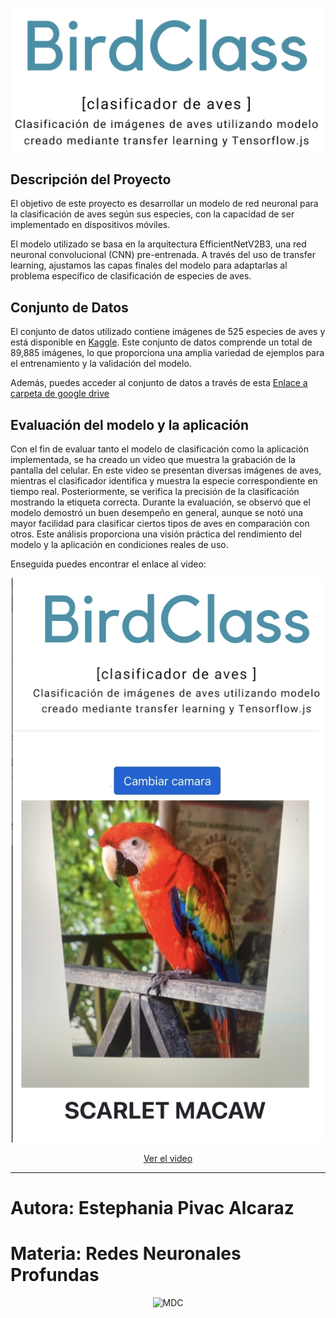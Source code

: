 <p align="center">
  <img src="https://github.com/estephaniapa/birds_classification/blob/main/titulo.png?raw=true" alt="Titulo" width="500px">
</p>

## Descripción del Proyecto

El objetivo de este proyecto es desarrollar un modelo de red neuronal para la clasificación de aves según sus especies, con la capacidad de ser implementado en dispositivos móviles.

El modelo utilizado se basa en la arquitectura EfficientNetV2B3, una red neuronal convolucional (CNN) pre-entrenada. A través del uso de transfer learning, ajustamos las capas finales del modelo para adaptarlas al problema específico de clasificación de especies de aves.

## Conjunto de Datos

El conjunto de datos utilizado contiene imágenes de 525 especies de aves y está disponible en [Kaggle](https://www.kaggle.com/datasets/gpiosenka/100-bird-species). Este conjunto de datos comprende un total de 89,885 imágenes, lo que proporciona una amplia variedad de ejemplos para el entrenamiento y la validación del modelo.

Además, puedes acceder al conjunto de datos a través de esta [Enlace a carpeta de google drive](https://drive.google.com/drive/folders/1S_buSBiUX9h3PrqinBJZWqOcDp9jDlau?usp=sharing)

## Evaluación del modelo y la aplicación

Con el fin de evaluar tanto el modelo de clasificación como la aplicación implementada, se ha creado un video que muestra la grabación de la pantalla del celular. En este video se presentan diversas imágenes de aves, mientras el clasificador identifica y muestra la especie correspondiente en tiempo real. Posteriormente, se verifica la precisión de la clasificación mostrando la etiqueta correcta. Durante la evaluación, se observó que el modelo demostró un buen desempeño en general, aunque se notó una mayor facilidad para clasificar ciertos tipos de aves en comparación con otros. Este análisis proporciona una visión práctica del rendimiento del modelo y la aplicación en condiciones reales de uso.

Enseguida puedes encontrar el enlace al video:

<p align="center">
  <a href="https://drive.google.com/file/d/1zys_s_GuVSyXHsMh9SkB4nzValTstlqu/view?usp=sharing">
    <img src="https://github.com/estephaniapa/birds_classification/blob/main/ejemplo_uso.png?raw=true" alt="Titulo" width="500px">
  </a>
</p>

<p align="center">
  <a href="https://drive.google.com/file/d/1zys_s_GuVSyXHsMh9SkB4nzValTstlqu/view?usp=sharing">Ver el video</a>
</p>

----

<p align="center">
  <h1>Autora: Estephania Pivac Alcaraz</h1>
  <h1>Materia: Redes Neuronales Profundas</h1>
</p>

<p align="center">
  <img src="https://mcd.unison.mx/wp-content/themes/awaken/img/logo_mcd.png" alt="MDC" width="100px">
</p>
